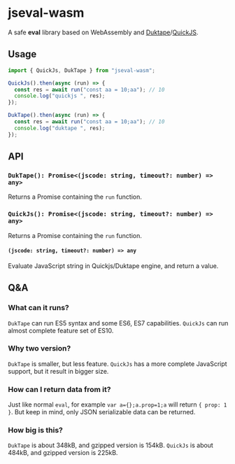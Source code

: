 # jseval-wasm

A safe **eval** library based on WebAssembly and [Duktape](https://duktape.org/)/[QuickJS](https://bellard.org/quickjs/).

## Usage

```js
import { QuickJs, DukTape } from "jseval-wasm";

QuickJs().then(async (run) => {
  const res = await run("const aa = 10;aa"); // 10
  console.log("quickjs ", res);
});

DukTape().then(async (run) => {
  const res = await run("const aa = 10;aa"); // 10
  console.log("duktape ", res);
});
```

## API

### `DukTape(): Promise<(jscode: string, timeout?: number) => any>`

Returns a Promise containing the `run` function.

### `QuickJs(): Promise<(jscode: string, timeout?: number) => any>`

Returns a Promise containing the `run` function.

#### `(jscode: string, timeout?: number) => any`

Evaluate JavaScript string in Quickjs/Duktape engine, and return a value.

## Q&A

### What can it runs?

`DukTape` can run ES5 syntax and some ES6, ES7 capabilities. `QuickJs` can run almost complete feature set of ES10.

### Why two version?

`DukTape` is smaller, but less feature. `QuickJs` has a more complete JavaScript support, but it result in bigger size.

### How can I return data from it?

Just like normal `eval`, for example `var a={};a.prop=1;a` will return `{ prop: 1 }`. But keep in mind, only JSON serializable data can be returned.

### How big is this?

`DukTape` is about 348kB, and gzipped version is 154kB.
`QuickJs` is about 484kB, and gzipped version is 225kB.
